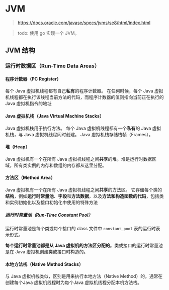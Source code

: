 # JVM
> https://docs.oracle.com/javase/specs/jvms/se8/html/index.html

> todo: 使用 go 实现一个 JVM。

## JVM 结构

### 运行时数据区（Run-Time Data Areas）

#### 程序计数器（PC Register） 
每个 Java 虚拟机线程都有自己**私有**的程序计数器。
在任何时候，每个 Java 虚拟机线程都在执行该线程当前方法的代码，而程序计数器的值则指向当前正在执行的 Java 虚拟机指令的地址

#### Java 虚拟机栈（Java Virtual Machine Stacks）
Java 虚拟机栈用于执行方法。
每个 Java 虚拟机线程都有一个**私有**的 Java 虚拟机栈，与 Java 虚拟机线程同时创建。 Java 虚拟机栈存储栈帧（Frames）。


#### 堆（Heap）
Java 虚拟机有一个在所有 Java 虚拟机线程之间**共享**的堆。堆是运行时数据区域，所有类实例的内存和数组的内存都从这里分配。

#### 方法区（Method Area）
Java 虚拟机有一个在所有 Java 虚拟机线程之间**共享**的方法区。
它存储每个类的**结构**，例如**运行时常量池**、**字段**和**方法数据**，以及**方法和构造函数的代码**，包括类和实例初始化以及接口初始化中使用的特殊方法

##### 运行时常量池（Run-Time Constant Pool）
运行时常量池是每个类或每个接口的 class 文件中 `constant_pool` 表的运行时表示形式。

**每个运行时常量池都是从 Java 虚拟机的方法区分配的**。类或接口的运行时常量池是在 Java 虚拟机创建类或接口时构造的。

#### 本地方法栈（Native Method Stacks）
与 Java 虚拟机栈类似，区别是用来执行本地方法（Native Method）的。通常在创建每个Java 虚拟机线程时为每个Java 虚拟机线程分配本机方法栈。